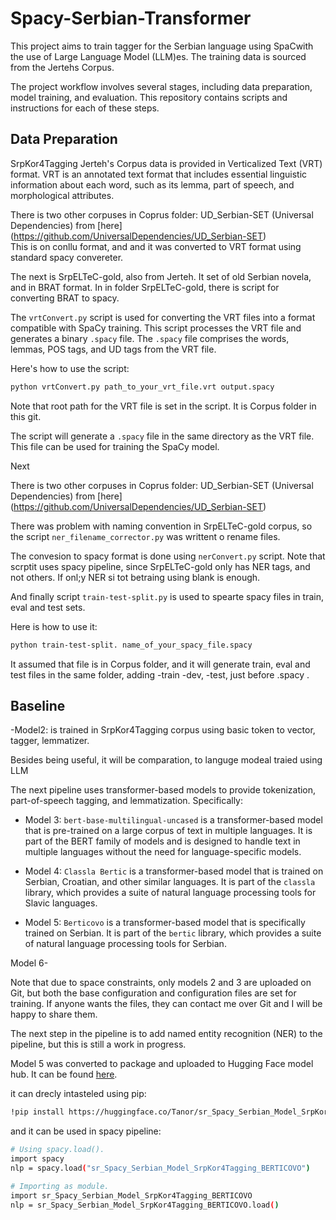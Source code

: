 # Spacy-Serbian-Transformer

This project aims to train tagger for the Serbian language using SpaCwith the use of Large Language Model (LLM)es. The training data is sourced from the Jertehs Corpus.

The project workflow involves several stages, including data preparation, model training, and evaluation. This repository contains scripts and instructions for each of these steps.

## Data Preparation

SrpKor4Tagging Jerteh's Corpus data is provided in Verticalized Text (VRT) format. VRT is an annotated text format that includes essential linguistic information about each word, such as its lemma, part of speech, and morphological attributes.

There is two other corpuses in Coprus folder:
    UD_Serbian-SET (Universal Dependencies) from [here] (https://github.com/UniversalDependencies/UD_Serbian-SET)    
This is on conllu format, and and it was converted to VRT format using standard spacy convereter. 

The next is SrpELTeC-gold, also from Jerteh. It set of old Serbian novela, and in BRAT format. In in folder SrpELTeC-gold, there is script for converting BRAT to spacy. 

The `vrtConvert.py` script is used for converting the VRT files into a format compatible with SpaCy training. This script processes the VRT file and generates a binary `.spacy` file. The `.spacy` file comprises the words, lemmas, POS tags, and UD tags from the VRT file.



Here's how to use the script:

```bash
python vrtConvert.py path_to_your_vrt_file.vrt output.spacy
```

Note that root path for the VRT file is set in the script. It is Corpus folder in this git. 

The script will generate a `.spacy` file in the same directory as the VRT file. This file can be used for training the SpaCy model.

Next 

There is two other corpuses in Coprus folder:
    UD_Serbian-SET (Universal Dependencies) from [here] (https://github.com/UniversalDependencies/UD_Serbian-SET)    

There was problem with naming convention in SrpELTeC-gold corpus, so the script `ner_filename_corrector.py` was writtent o rename files.

The convesion to spacy format is done using `nerConvert.py` script. Note that scrptit uses spacy pipeline, since SrpELTeC-gold only has NER tags, and not others. If onl;y NER si tot betraing using blank is enough.

And finally script `train-test-split.py` is used to spearte spacy files in train, eval and test sets. 

Here is how to use it:

```bash
python train-test-split. name_of_your_spacy_file.spacy
```    
It assumed that file is in Corpus folder, and it will generate train, eval and test files in the same folder, adding -train -dev, -test, just before .spacy .


## Baseline 

 -Model2: is trained in SrpKor4Tagging corpus using basic token to vector, tagger, lemmatizer.

Besides being useful, it will be comparation, to languge modeal traied using LLM

The next pipeline uses transformer-based models to provide tokenization, part-of-speech tagging, and lemmatization. Specifically:

- Model 3: `bert-base-multilingual-uncased` is a transformer-based model that is pre-trained on a large corpus of text in multiple languages. It is part of the BERT family of models and is designed to handle text in multiple languages without the need for language-specific models. 

- Model 4: `Classla Bertic` is a transformer-based model that is trained on Serbian, Croatian, and other similar languages. It is part of the `classla` library, which provides a suite of natural language processing tools for Slavic languages. 

- Model 5: `Berticovo` is a transformer-based model that is specifically trained on Serbian. It is part of the `bertic` library, which provides a suite of natural language processing tools for Serbian. 

Model 6-

Note that due to space constraints, only models 2 and 3 are uploaded on Git, but both the base configuration and configuration files are set for training. If anyone wants the files, they can contact me over Git and I will be happy to share them.

The next step in the pipeline is to add named entity recognition (NER) to the pipeline, but this is still a work in progress.

Model 5 was converted to package and uploaded to Hugging Face model hub. It can be found [here](https://huggingface.co/Tanor/sr_Spacy_Serbian_Model_SrpKor4Tagging_BERTICOVO).

it can drecly intasteled using pip:

```bash
!pip install https://huggingface.co/Tanor/sr_Spacy_Serbian_Model_SrpKor4Tagging_BERTICOVO/resolve/main/sr_Spacy_Serbian_Model_SrpKor4Tagging_BERTICOVO-any-py3-none-any.whl

```
and it can be used in spacy pipeline:

```bash
# Using spacy.load().
import spacy
nlp = spacy.load("sr_Spacy_Serbian_Model_SrpKor4Tagging_BERTICOVO")

# Importing as module.
import sr_Spacy_Serbian_Model_SrpKor4Tagging_BERTICOVO
nlp = sr_Spacy_Serbian_Model_SrpKor4Tagging_BERTICOVO.load()

```


